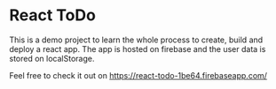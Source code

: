 # React ToDo
This is a demo project to learn the whole process to create, build and deploy a react app.
The app is hosted on firebase and the user data is stored on localStorage.

Feel free to check it out on https://react-todo-1be64.firebaseapp.com/

